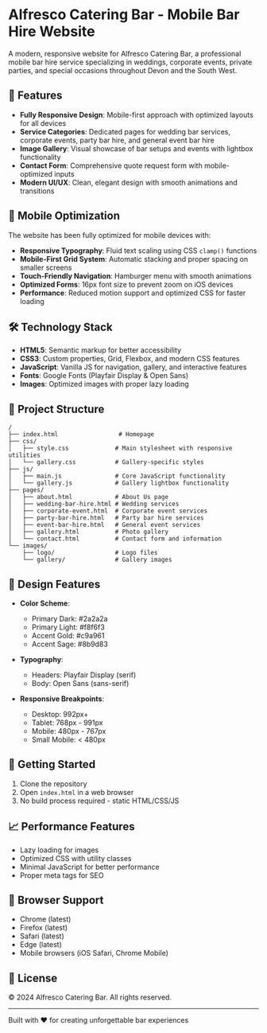 # Alfresco Catering Bar - Mobile Bar Hire Website

A modern, responsive website for Alfresco Catering Bar, a professional mobile bar hire service specializing in weddings, corporate events, private parties, and special occasions throughout Devon and the South West.

## 🌟 Features

- **Fully Responsive Design**: Mobile-first approach with optimized layouts for all devices
- **Service Categories**: Dedicated pages for wedding bar services, corporate events, party bar hire, and general event bar hire
- **Image Gallery**: Visual showcase of bar setups and events with lightbox functionality
- **Contact Form**: Comprehensive quote request form with mobile-optimized inputs
- **Modern UI/UX**: Clean, elegant design with smooth animations and transitions

## 📱 Mobile Optimization

The website has been fully optimized for mobile devices with:

- **Responsive Typography**: Fluid text scaling using CSS `clamp()` functions
- **Mobile-First Grid System**: Automatic stacking and proper spacing on smaller screens
- **Touch-Friendly Navigation**: Hamburger menu with smooth animations
- **Optimized Forms**: 16px font size to prevent zoom on iOS devices
- **Performance**: Reduced motion support and optimized CSS for faster loading

## 🛠 Technology Stack

- **HTML5**: Semantic markup for better accessibility
- **CSS3**: Custom properties, Grid, Flexbox, and modern CSS features
- **JavaScript**: Vanilla JS for navigation, gallery, and interactive features
- **Fonts**: Google Fonts (Playfair Display & Open Sans)
- **Images**: Optimized images with proper lazy loading

## 📂 Project Structure

```
/
├── index.html                 # Homepage
├── css/
│   ├── style.css             # Main stylesheet with responsive utilities
│   └── gallery.css           # Gallery-specific styles
├── js/
│   ├── main.js               # Core JavaScript functionality
│   └── gallery.js            # Gallery lightbox functionality
├── pages/
│   ├── about.html            # About Us page
│   ├── wedding-bar-hire.html # Wedding services
│   ├── corporate-event.html  # Corporate event services
│   ├── party-bar-hire.html   # Party bar hire services
│   ├── event-bar-hire.html   # General event services
│   ├── gallery.html          # Photo gallery
│   └── contact.html          # Contact form and information
└── images/
    ├── logo/                 # Logo files
    └── gallery/              # Gallery images
```

## 🎨 Design Features

- **Color Scheme**: 
  - Primary Dark: #2a2a2a
  - Primary Light: #f8f6f3
  - Accent Gold: #c9a961
  - Accent Sage: #8b9d83

- **Typography**:
  - Headers: Playfair Display (serif)
  - Body: Open Sans (sans-serif)

- **Responsive Breakpoints**:
  - Desktop: 992px+
  - Tablet: 768px - 991px
  - Mobile: 480px - 767px
  - Small Mobile: < 480px

## 🚀 Getting Started

1. Clone the repository
2. Open `index.html` in a web browser
3. No build process required - static HTML/CSS/JS

## 📈 Performance Features

- Lazy loading for images
- Optimized CSS with utility classes
- Minimal JavaScript for better performance
- Proper meta tags for SEO

## 🔧 Browser Support

- Chrome (latest)
- Firefox (latest)
- Safari (latest)
- Edge (latest)
- Mobile browsers (iOS Safari, Chrome Mobile)

## 📝 License

© 2024 Alfresco Catering Bar. All rights reserved.

---

Built with ❤️ for creating unforgettable bar experiences
